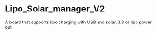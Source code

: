 # Lipo_Solar_manager_V2
A  board that supports lipo charging with USB and solar, 3.3 or lipo power out

